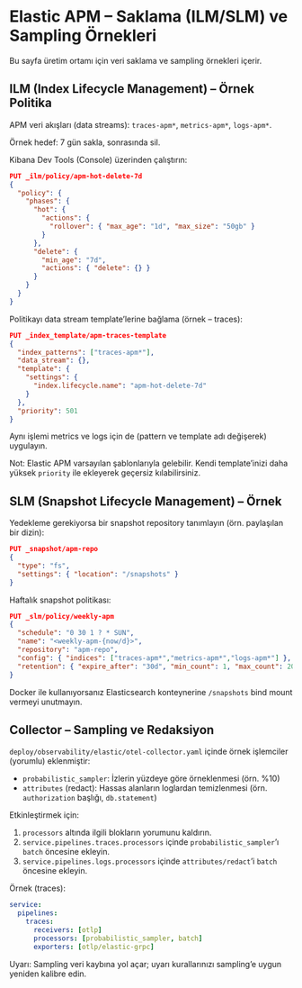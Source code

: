 # Elastic APM – Saklama (ILM/SLM) ve Sampling Örnekleri

Bu sayfa üretim ortamı için veri saklama ve sampling örnekleri içerir.

## ILM (Index Lifecycle Management) – Örnek Politika

APM veri akışları (data streams): `traces-apm*`, `metrics-apm*`, `logs-apm*`.

Örnek hedef: 7 gün sakla, sonrasında sil.

Kibana Dev Tools (Console) üzerinden çalıştırın:

```json
PUT _ilm/policy/apm-hot-delete-7d
{
  "policy": {
    "phases": {
      "hot": {
        "actions": {
          "rollover": { "max_age": "1d", "max_size": "50gb" }
        }
      },
      "delete": {
        "min_age": "7d",
        "actions": { "delete": {} }
      }
    }
  }
}
```

Politikayı data stream template’lerine bağlama (örnek – traces):

```json
PUT _index_template/apm-traces-template
{
  "index_patterns": ["traces-apm*"],
  "data_stream": {},
  "template": {
    "settings": {
      "index.lifecycle.name": "apm-hot-delete-7d"
    }
  },
  "priority": 501
}
```

Aynı işlemi metrics ve logs için de (pattern ve template adı değişerek) uygulayın.

Not: Elastic APM varsayılan şablonlarıyla gelebilir. Kendi template’inizi daha yüksek `priority` ile ekleyerek geçersiz kılabilirsiniz.

## SLM (Snapshot Lifecycle Management) – Örnek

Yedekleme gerekiyorsa bir snapshot repository tanımlayın (örn. paylaşılan bir dizin):

```json
PUT _snapshot/apm-repo
{
  "type": "fs",
  "settings": { "location": "/snapshots" }
}
```

Haftalık snapshot politikası:

```json
PUT _slm/policy/weekly-apm
{
  "schedule": "0 30 1 ? * SUN", 
  "name": "<weekly-apm-{now/d}>",
  "repository": "apm-repo",
  "config": { "indices": ["traces-apm*","metrics-apm*","logs-apm*"] },
  "retention": { "expire_after": "30d", "min_count": 1, "max_count": 20 }
}
```

Docker ile kullanıyorsanız Elasticsearch konteynerine `/snapshots` bind mount vermeyi unutmayın.

## Collector – Sampling ve Redaksiyon

`deploy/observability/elastic/otel-collector.yaml` içinde örnek işlemciler (yorumlu) eklenmiştir:

- `probabilistic_sampler`: İzlerin yüzdeye göre örneklenmesi (örn. %10)
- `attributes` (redact): Hassas alanların loglardan temizlenmesi (örn. `authorization` başlığı, `db.statement`)

Etkinleştirmek için:

1) `processors` altında ilgili blokların yorumunu kaldırın.
2) `service.pipelines.traces.processors` içinde `probabilistic_sampler`’ı `batch` öncesine ekleyin.
3) `service.pipelines.logs.processors` içinde `attributes/redact`’i `batch` öncesine ekleyin.

Örnek (traces):

```yaml
service:
  pipelines:
    traces:
      receivers: [otlp]
      processors: [probabilistic_sampler, batch]
      exporters: [otlp/elastic-grpc]
```

Uyarı: Sampling veri kaybına yol açar; uyarı kurallarınızı sampling’e uygun yeniden kalibre edin.

